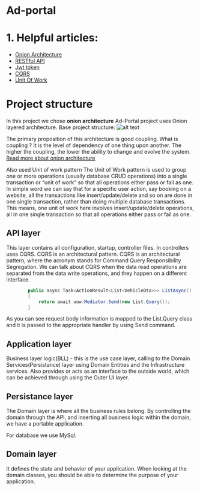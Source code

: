 # Ad-portal

# 1. Helpful articles:
  - [Onion Architecture](https://www.thinktocode.com/2018/08/16/onion-architecture/)
  - [RESTful API](https://docs.microsoft.com/en-us/aspnet/web-api/overview/older-versions/build-restful-apis-with-aspnet-web-api)  
  - [Jwt token](https://jwt.io/introduction/)
  - [CQRS](https://www.e4developer.com/2018/03/11/cqrs-a-simple-explanation/)
  - [Unit Of Work](https://www.c-sharpcorner.com/UploadFile/b1df45/unit-of-work-in-repository-pattern/)
# Project structure 

In this project we chose **onion architecture** 
Ad-Portal project uses Onion layered architecture.
Base project structure:
![alt text](https://lh3.googleusercontent.com/DVPtItyZHAx_wZCRjPHtYK16Ptf85yCnlJ4yu4NRy6ppttve1qiw9xMsOBNhe6OicTqpB0WtOEM5OzQvdDDCcJxXFIF9ib1x5ZSn8I2g-MIRMbtBhkLv5cJIwDRexnbEny1T2vaNJlxUe7L7iye7-v0OkuBEOKq3jm5caSUbKz0QGNTAcNWdFlqIFXZ0Yp1NzmeArmvc7uH893wXa0_KyOIbzfZ4u0tiTU7EwBRiYuczPZGcltDnQCPlBd46AhNvN6JfDKHc4w-5iaeWnQRJwPzoyW2iPZU6hhogNIiNNFQHmGxIa5BD27W8e15E9VhLSidwsUoT-IdkRYDptZc1a6Suuq4WTiorzhVWX3Lxnq_ueIjcxknUfShWckeUzOql_mymXwcSvE-hx6pYt-eqFIv5DIxzSTmPIoPfpbGJIhxxiBvBkuzZR03la7GPaxdCWDsw-YFAeWPbjqMycakap0u1vpvxOx0ivpNGrIhoWHBXQQ59kC0UDAmBbxSlalRkRzxzmx1YRjd_makiJpqjxkbqalKUCdKv2W2WSrISiOY4_vH6pcxVB_owjQtYyBl3LX-DQOSVycx_Vr3Yqb65U-MGGOJ3l5x75AXoU6zNvrLz33pGb4WF6mqDJYOul4UCMPArWE6l-cKV4PP3B98dHXlHd898glmxgddZUcNwrgLjdli5welpt8dgAdS1CQ=w462-h454-no?authuser=0)

 The primary proposition of this architecture is good coupling.
  What is coupling ? It is the level of dependency of one thing upon another. The higher the coupling, the lower the ability to change and evolve the system.
   [Read more about onion architecture](https://www.thinktocode.com/2018/08/16/onion-architecture/)
   
 Also used Unit of work pattern
 The Unit of Work pattern is used to group one or more operations (usually database CRUD operations) into a single transaction or “unit of work” so that all operations either    pass or fail as one. In simple word we can say that for a specific user action, say booking on a website, all the transactions like insert/update/delete and so on are done in one single transaction, rather than doing multiple database transactions. This means, one unit of work here involves insert/update/delete operations, all in one single transaction so that all operations either pass or fail as one.

## API layer
This layer contains all configuration, startup, controller files. In controllers uses CQRS. CQRS is an architectural pattern. 
CQRS is an architectural pattern, where the acronym stands for Command Query Responsibility Segregation. We can talk about CQRS when the data read operations are separated from the data write operations, and they happen on a different interface.

```csharp
        public async Task<ActionResult<List<VehicleDto>>> ListAsync()
        {
            return await uow.Mediator.Send(new List.Query());
        }
```

As you can see request body information is mapped to the List.Query class and it is passed to the appropriate handler by using Send command.

## Application layer

Business layer logic(BLL) - this is the use case layer, calling to the Domain Services(Persistance) layer using Domain Entities and the Infrastructure services. Also provides or acts as an interface to the outside world, which can be achieved through using the Outer UI layer.

## Persistance  layer

The Domain layer is where all the business rules belong. By controlling the domain through the API, and inserting all business logic within the domain, we have a portable application.

For database we use MySql.

## Domain layer

It defines the state and behavior of your application. When looking at the domain classes, you should be able to determine the purpose of your application.
